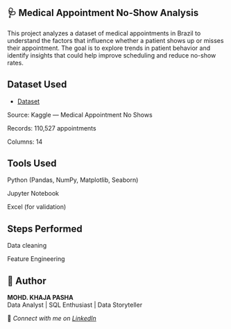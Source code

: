 ## 🩺 Medical Appointment No-Show Analysis

This project analyzes a dataset of medical appointments in Brazil to understand the factors that influence whether a patient shows up or misses their appointment. 
The goal is to explore trends in patient behavior and identify insights that could help improve scheduling and reduce no-show rates.

## Dataset Used
- <a href =  "https://www.kaggle.com/datasets/joniarroba/noshowappointments" >Dataset</a>

Source: Kaggle — Medical Appointment No Shows 

Records: 110,527 appointments

Columns: 14

## Tools Used
Python (Pandas, NumPy, Matplotlib, Seaborn)

Jupyter Notebook

Excel (for validation)

## Steps Performed

Data cleaning

Feature Engineering

## 🙌 **Author**
**MOHD. KHAJA PASHA**  
Data Analyst | SQL Enthusiast | Data Storyteller

🔗 *Connect with me on [LinkedIn](www.linkedin.com/in/mohd-khaja-pasha/)*
